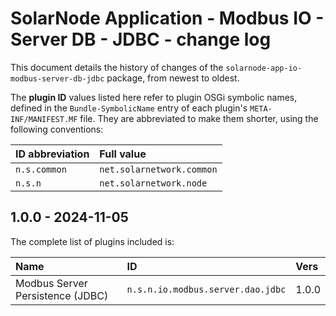 # SolarNode Application - Modbus IO - Server DB - JDBC - change log

This document details the history of changes of the `solarnode-app-io-modbus-server-db-jdbc`
package, from newest to oldest.

The **plugin ID** values listed here refer to plugin OSGi symbolic names, defined in the
`Bundle-SymbolicName` entry of each plugin's `META-INF/MANIFEST.MF` file. They are abbreviated to
make them shorter, using the following conventions:

| ID abbreviation | Full value                |
|:----------------|:--------------------------|
| `n.s.common`    | `net.solarnetwork.common` |
| `n.s.n`         | `net.solarnetwork.node`   |

## 1.0.0 - 2024-11-05

The complete list of plugins included is:

| Name                             | ID                                | Vers  |
|:---------------------------------|:----------------------------------|:------|
| Modbus Server Persistence (JDBC) | `n.s.n.io.modbus.server.dao.jdbc` | 1.0.0 |
